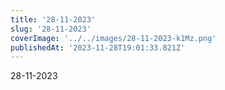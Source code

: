 ```yaml
---
title: '28-11-2023'
slug: '28-11-2023'
coverImage: '../../images/28-11-2023-k1Mz.png'
publishedAt: '2023-11-28T19:01:33.821Z'
---
```


28-11-2023